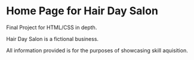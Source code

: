 # Home Page for Hair Day Salon 

Final Project for HTML/CSS in depth.

Hair Day Salon is a fictional business.

All information provided is for the purposes of showcasing skill aquisition. 